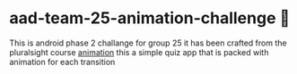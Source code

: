 # aad-team-25-animation-challenge :book:
 
This is android phase 2 challange for group 25 it has been crafted  from the pluralsight course <a href="">animation</a>
this a simple quiz app that is packed with animation for each transition
